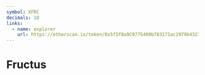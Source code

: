 ```yaml
---
symbol: XFRC
decimals: 18
links:
  - name: explorer
    url: https://etherscan.io/token/0x5f5f8a9C9775499b783171ac1979b4327ab60447
---
```


# Fructus
